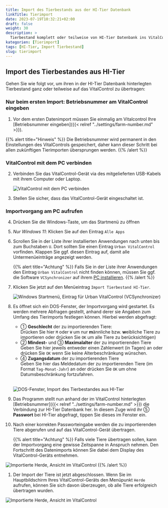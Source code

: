 ```yaml
---
title: Import des Tierbestands aus der HI-Tier Datenbank
linkTitle: Tierimport
date: 2023-07-19T10:32:21+02:00
draft: false
weight: 30
description: >
  Tierbestand komplett oder teilweise von HI-Tier Datenbank ins VitalControl importieren
kategorien: [Tierimport]
tags: [HI-Tier, Import Tierbestand]
slug: tierimport
---
```

## Import des Tierbestandes aus HI-Tier

Gehen Sie wie folgt vor, um ihren in der HI-Tier Datenbank hinterlegten Tierbestand ganz oder teilweise auf das VitalControl zu übertragen:

### Nur beim ersten Import: Betriebsnummer am VitalControl eingeben 

1. Vor dem ersten Datenimport müssen Sie einmalig am Vitalcontrol Ihre [Betriebsnummer eingeben]({{< relref "../settings/farm-number.md" >}}).

  {{% alert title="Hinweis" %}}
Die Betriebsnummer wird permanent in den Einstellungen des VitalControls gespeichert, daher kann dieser Schritt bei allen zukünftigen Tierimporten übersprungen werden.
  {{% /alert %}}

### VitalControl mit dem PC verbinden

2. Verbinden Sie das VitalControl-Gerät via des mitgelieferten USB-Kabels mit ihrem Computer oder Laptop.

   ![VitalControl mit dem PC verbinden](/images/synchronisation/connect-to-pc.svg "VitalControl mit PC koppeln")

1. Stellen Sie sicher, dass das VitalControl-Gerät eingeschaltet ist.

### Importvorgang am PC aufrufen

4. Drücken Sie die Windows-Taste, um das Startmenü zu öffnen

1. *Nur Windows 11*: Klicken Sie auf den Eintrag `Alle Apps`

1. Scrollen Sie in der Liste ihrer installierten Anwendungen nach unten bis zum Buchstaben `U`. Dort sollten Sie einen Eintrag `Urban VitalControl` vorfinden. Klappen Sie ggf. diesen Eintrag auf, damit alle Untermenüeinträge angezeigt werden.

    {{% alert title="Achtung" %}}
Falls Sie in der Liste ihrer Anwendungen den Eintrag `Urban VitalControl` nicht finden können, müssen Sie ggf. die Software `VCSynchronizer` auf ihrem [PC installieren](../installation/).
    {{% /alert %}}

1. Klicken Sie jetzt auf den Menüeintrag `Import Tierbestand HI-Tier`.

   ![Windows Startmenü, Eintrag für Urban VitalControl (VCSynchronizer)](../images/tierimport/import-tierbestand.png "Windows Startmenü, VitalControl")
   
1. Es öffnet sich ein DOS-Fenster, der Importvorgang wird gestartet. Es werden mehrere Abfragen gestellt, anhand derer sie Angaben zum Umfang des Tierimports festlegen können. Hierbei werden abgefragt:

   - ➀ **Geschlecht** der zu importierenden Tiere:  
     Drücken Sie hier `M` oder `W` um nur **m**ännliche bzw. **w**eibliche Tiere zu importieren oder drücken Sie `OK` um alle Tiere zu berücksichtigen)
   - ➁ **Mindest-** und ➂ **Maximalalter** der zu importierenden Tiere  
     Geben Sie hier jeweils entweder einen Zahlenwert (in Tagen) an oder drücken Sie `OK` wenn Sie keine Alterbeschränkung wünschen.  
   - ➃ **Zugangsdatum** der zu importierenden Tiere  
     Geben Sie hier das Meldedatum der zu importierenden Tiere (im Format `Tag-Monat-Jahr`) an oder drücken Sie `OK` um ohne Datumsbeschränkung fortzufahren.  
     <br>

   ![DOS-Fenster, Import des Tierbestandes aus HI-Tier](../images/tierimport/ablauf-import.png "DOS-Fenster, Import Tierbestand")

1. Das Programm stellt nun anhand der im VitalControl hinterlegten [Betriebsnummer]({{< relref "../settings/farm-number.md" >}}) die Verbindung zur HI-Tier Datenbank her. In diesem Zuge wird ihr ➄ **Passwort** bei HI-Tier abgefragt, tippen Sie dieses im Fenster ein.

1. Nach einer korrekten Passworteingabe werden die zu importierenden Tiere abgerufen und auf das VitalControl-Gerät übertragen.

    {{% alert title="Achtung" %}}
Falls viele Tiere übertragen sollen, kann der Importvorgang eine gewisse Zeitspanne in Anspruch nehmen. Den Fortschritt des Datenimports können Sie dabei dem Display des VitalControl-Geräts entnehmen.

![Importierte Herde, Ansicht im VitalControl](../images/tierimport/datenuebertragung.png "Importierte Tiere")
    {{% /alert %}}

1. Der Import der Tiere ist jetzt abgeschlossen. Wenn Sie im Hauptbildschirm Ihres VitalControl-Geräts den Menüpunkt `Herde` aufrufen, können Sie sich davon überzeugen, ob alle Tiere erfolgreich übertragen wurden.

  ![Importierte Herde, Ansicht im VitalControl](../images/tierimport/herde.png "Importierte Tiere")



